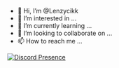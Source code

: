 - 👋 Hi, I’m @Lenzycikk
- 👀 I’m interested in ...
- 🌱 I’m currently learning ...
- 💞️ I’m looking to collaborate on ...
- 📫 How to reach me ...

[![Discord Presence](https://lanyard-profile-readme.vercel.app/api/727342003339395146?hideDiscrim=true)](https://discord.com/users/727342003339395146)
